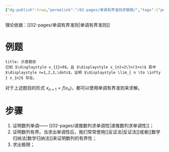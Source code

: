 ```yaml
---
{"dg-publish":true,"permalink":"/02-pages/单调有界准则求极限/","tags":["personal/blog","高等数学/极限"]}
---
```


理论依据：[[02-pages/单调有界准则\|单调有界准则]]
# 例题
```ad-question
title: 示意题目
已知 $\displaystyle x_{1}>0$，且 $\displaystyle x_{n}=2\ln(1+x)$ 其中 $\displaystyle n=1,2,3,\dots$，证明 $\displaystyle \lim_{ n \to \infty } x_{n}$ 存在。
```
对于上述题目的形式 $\displaystyle x_{n+1}=f(x_{n})$，都可以使用单调有界准则来求解。

# 步骤
1. 证明数列单调—— [[02-pages/递推数列求单调性\|递推数列求单调性]]；
1. 证明数列有界。当求出单调性后，我们常常使用[[反证法\|反证法]]或者[[数学归纳法\|数学归纳法]]来证明数列的有界性；
2. 求出极限；